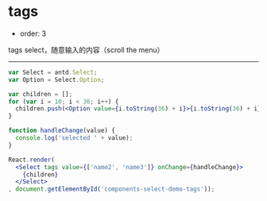 # tags

- order: 3

tags select，随意输入的内容（scroll the menu）

---


````jsx
var Select = antd.Select;
var Option = Select.Option;

var children = [];
for (var i = 10; i < 36; i++) {
  children.push(<Option value={i.toString(36) + i}>{i.toString(36) + i}</Option>);
}

function handleChange(value) {
  console.log('selected ' + value);
}

React.render(
  <Select tags value={['name2', 'name3']} onChange={handleChange}>
    {children}
  </Select>
, document.getElementById('components-select-demo-tags'));
````

